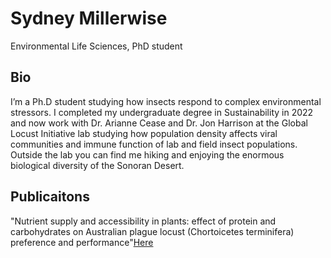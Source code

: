 # Sydney Millerwise
Environmental Life Sciences, PhD student

## Bio
I’m a Ph.D student studying how insects respond to complex environmental stressors. I completed my undergraduate degree in Sustainability in 2022 and now work with Dr. Arianne Cease and Dr. Jon Harrison at the Global Locust Initiative lab studying how population density affects viral communities and immune function of lab and field insect populations. Outside the lab you can find me hiking and enjoying the enormous biological diversity of the Sonoran Desert.

## Publicaitons
"Nutrient supply and accessibility in plants: effect of protein and carbohydrates on Australian plague locust (Chortoicetes terminifera) preference and performance"[Here](https://www.frontiersin.org/articles/10.3389/finsc.2023.1110518/full)


